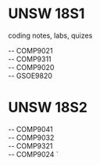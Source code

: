 # UNSW 18S1

coding notes, labs, quizes

-- COMP9021<br>
-- COMP9311<br>
-- COMP9020<br>
-- GSOE9820

# UNSW 18S2

-- COMP9041<br>
-- COMP9032<br>
-- COMP9321<br>
-- COMP9024
`
